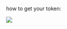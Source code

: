 how to get your token:

![](https://media.discordapp.net/attachments/936321065708290128/957316467731333170/xLToCrQ.png?width=1083&height=554)
